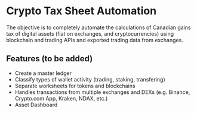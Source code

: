 # Crypto Tax Sheet Automation
 
The objective is to completely automate the calculations of Canadian gains tax of digital assets (fiat on exchanges, and cryptocurrencies) using blockchain and trading APIs and exported trading data from exchanges.

## Features (to be added)
- Create a master ledger
- Classify types of wallet activity (trading, staking, transfering)
- Separate worksheets for tokens and blockchains
- Handles transactions from multiple exchanges and DEXs (e.g. Binance, Crypto.com App, Kraken, NDAX, etc.)
- Asset Dashboard
